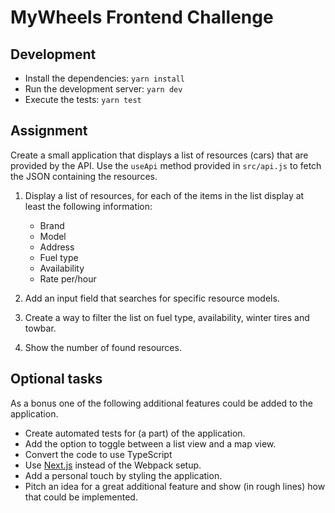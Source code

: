 # MyWheels Frontend Challenge

## Development

- Install the dependencies: `yarn install`
- Run the development server: `yarn dev`
- Execute the tests: `yarn test`

## Assignment

Create a small application that displays a list of resources (cars) that are provided by the API. Use the `useApi` method provided in `src/api.js` to fetch the JSON containing the resources.

1. Display a list of resources, for each of the items in the list display at least the following information:

   - Brand
   - Model
   - Address
   - Fuel type
   - Availability
   - Rate per/hour

2. Add an input field that searches for specific resource models.
3. Create a way to filter the list on fuel type, availability, winter tires and towbar.
4. Show the number of found resources.

## Optional tasks

As a bonus one of the following additional features could be added to the application.

- Create automated tests for (a part) of the application.
- Add the option to toggle between a list view and a map view.
- Convert the code to use TypeScript
- Use [Next.js](https://nextjs.org/docs/) instead of the Webpack setup.
- Add a personal touch by styling the application.
- Pitch an idea for a great additional feature and show (in rough lines) how that could be implemented.
